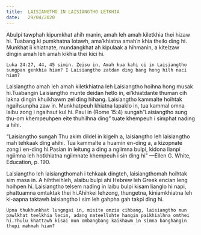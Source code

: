 ```yaml
---
title:  LAISIANGTHO IN LAISIANGTHO LETKHIA
date:   29/04/2020
---
```


Abulpi tawphah kipumkhat ahih manin, amah leh amah kiletkhia thei hizaw hi. Tuabang ki pumkhatna lotawh, ama’khiatna amah’n khia theilo ding hi. Munkhat ii khiatnate, mundangkhat ah kipulaak a hihmanin, a kitelzaw dingin amah leh amah kikhia thei kici hi.

`Luka 24:27, 44, 45 simin. Zeisu in, Amah kua kahi ci in Laisiangtho sungpan genkhia hiam? I Laisiangtho zatdan ding bang hong hilh naci hiam?`

Laisiangtho amah leh amah kiletkhiatna leh Laisiangtho hoihna hong musak hi.Tuabangin Laisiangtho munte deidan hetlo in, ei’khiatdante thuman cih lakna dingin khuikhawm zel ding hihang. Laisiangtho kammalte hoihtak ngaihsunpha zaw in. Munkhatpeuh khiatna lapaklo in, tua kammal omna laibu zong i ngaihsut kul hi. Paul in (Rome 15:4) sungah”Laisiangtho sung thu-om khempeuhpen eite thuhilhna ding” tuate khempeuh i simphat nading a hihi.

“Laisiangtho sungah Thu akim dildel in kigelh a, laisiangtho leh laisiangtho mah tehkaak ding ahihi. Tua kammalte a huamin en-ding a, a kizopnate zong i en-ding hi.Pasian in leitung a ding a ngiimna bulpi, kidona lianpi ngiimna leh hotkhiatna ngiimnate khempeuh i sin ding hi” —Ellen G. White, Education, p. 190.

Laisiangtho leh laisiangthomah i tehkaak dingteh, laisiangthomah hoihtak sim masa in. A hihtheihleh, alaibu bulpi ahi Hebrew leh Greek encian leng hoihpen hi. Laisiangtho telsem nading in laibu bulpi kisam lianglo hi napi, phattuamna omtaktak thei hi.Ahihkei lehzong, thungetna, kiniamkhiatna leh ki-aapna taktawh laisiangtho i sim leh gahpha gah takpi ding hi.

`Upna thukhunkhat lungngai in, misite omzia cihbang, laisiangtho mun pawlkhat teelkhia lecin, adang nateellohte hangin paikhialhna omthei hi.Thulu khattawh kisai mun ombangbang kaikhawm in simna banghangin thupi mahmah hiam?`